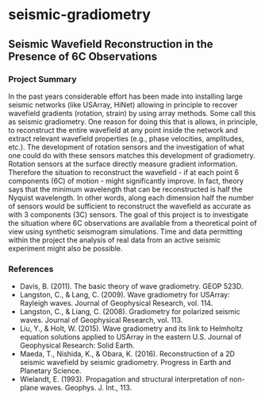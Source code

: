 # seismic-gradiometry
## Seismic Wavefield Reconstruction in the Presence of 6C Observations

### Project Summary
In the past years considerable effort has been made into installing large seismic networks (like USArray, HiNet) allowing in principle to recover wavefield gradients (rotation, strain) by using array methods. Some call this as seismic gradiometry. One reason for doing this that is allows, in principle, to reconstruct the entire wavefield at any point inside the network and extract relevant wavefield properties (e.g., phase velocities, amplitudes, etc.). The development of rotation sensors and the investigation of what one could do with these sensors matches this development of gradiometry. Rotation sensors at the surface directly measure gradient information. Therefore the situation to reconstruct the wavefield - if at each point 6 components (6C) of motion - might significantly improve. In fact, theory says that the minimum wavelength that can be reconstructed is half the Nyquist wavelength. In other words, along each dimension half the number of sensors would be sufficient to reconstruct the wavefield as accurate as with 3 components (3C) sensors. The goal of this project is to investigate the situation where 6C observations are available from a theoretical point of view using synthetic seismogram simulations. Time and data permitting within the project the analysis of real data from an active seismic experiment might also be possible.

### References
- Davis, B. (2011). The basic theory of wave gradiometry. GEOP 523D.
- Langston, C., & Lang, C. (2009). Wave gradiometry for USArray: Rayleigh waves. Journal of Geophysical Research, vol. 114.
- Langston, C., & Liang, C. (2008). Gradiometry for polarized seismic waves. Journal of Geophysical Research, vol. 113.
- Liu, Y., & Holt, W. (2015). Wave gradiometry and its link to Helmholtz equation solutions applied to USArray in the eastern U.S. Journal of Geophysical Research: Solid Earth.
- Maeda, T., Nishida, K., & Obara, K. (2016). Reconstruction of a 2D seismic wavefield by seismic gradiometry. Progress in Earth and Planetary Science.
- Wielandt, E. (1993). Propagation and structural interpretation of non-plane waves. Geophys. J. Int., 113.
